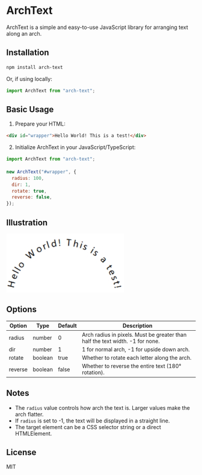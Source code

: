 # ArchText

ArchText is a simple and easy-to-use JavaScript library for arranging text along an arch.

## Installation

```bash
npm install arch-text
```

Or, if using locally:

```js
import ArchText from "arch-text";
```

## Basic Usage

1. Prepare your HTML:

```html
<div id="wrapper">Hello World! This is a test!</div>
```

2. Initialize ArchText in your JavaScript/TypeScript:

```js
import ArchText from "arch-text";

new ArchText("#wrapper", {
  radius: 100,
  dir: 1,
  rotate: true,
  reverse: false,
});
```

## Illustration

![illustration image](/demo/test.png)

## Options

| Option  | Type    | Default | Description                                                                   |
| ------- | ------- | ------- | ----------------------------------------------------------------------------- |
| radius  | number  | 0       | Arch radius in pixels. Must be greater than half the text width. -1 for none. |
| dir     | number  | 1       | 1 for normal arch, -1 for upside down arch.                                   |
| rotate  | boolean | true    | Whether to rotate each letter along the arch.                                 |
| reverse | boolean | false   | Whether to reverse the entire text (180° rotation).                           |

## Notes

- The `radius` value controls how arch the text is. Larger values make the arch flatter.
- If `radius` is set to -1, the text will be displayed in a straight line.
- The target element can be a CSS selector string or a direct HTMLElement.

## License

MIT

